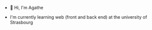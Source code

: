 - 👋 Hi, I'm Agathe

- I'm currently learning web (front and back end) at the university of Strasbourg



<!---
Joe05-TQJ/Joe05-TQJ is a ✨ special ✨ repository because its `README.md` (this file) appears on your GitHub profile.
You can click the Preview link to take a look at your changes.
--->
